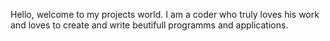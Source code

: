 Hello, welcome to my projects world. I am a coder who truly loves his work and loves to create and write beutifull programms and applications.
